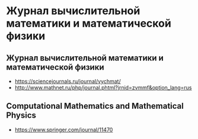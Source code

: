 # Журнал вычислительной математики и математической физики

## Журнал вычислительной математики и математической физики

  * <https://sciencejournals.ru/journal/vychmat/>
  * <http://www.mathnet.ru/php/journal.phtml?jrnid=zvmmf&option_lang=rus>


## Computational Mathematics and Mathematical Physics

  * <https://www.springer.com/journal/11470>
